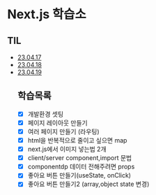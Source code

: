 # Next.js 학습소

## TIL
<ul>
<li><a href="https://github.com/rowooncoding/next-fresh/wiki/23.04.17">23.04.17</a></li>
<li><a href="">23.04.18</a></li>
<li><a href="">23.04.19</a></li>

## 학습목록
- [x]  개발환경 셋팅
- [x]  페이지 레이아웃 만들기
- [x]  여러 페이지 만들기 (라우팅)
- [x]  html을 반복적으로 줄이고 싶으면 map
- [x]  next.js에서 이미지 넣는법 2개
- [x]  client/server component,import 문법
- [x]  componentdp 데이터 전해주려면 props
- [x]  좋아요 버튼 만들기(useState, onClick)
- [x]  좋아요 버튼 만들기2 (array,object state 변경)
